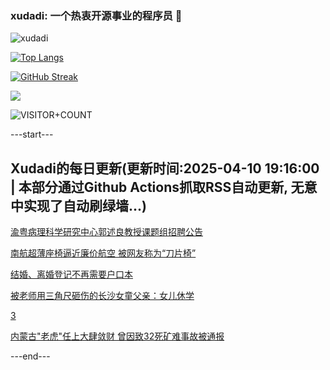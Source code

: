 ### xudadi: 一个热衷开源事业的程序员 👋

![xudadi](https://github-readme-stats-git-masterorgs-github-readme-stats-team.vercel.app/api?username=xudadi)

[![Top Langs](https://github-readme-stats.vercel.app/api/top-langs/?username=xudadi)](https://github.com/anuraghazra/github-readme-stats)

[![GitHub Streak](https://streak-stats.demolab.com?user=xudadi&locale=zh_Hans)](https://git.io/streak-stats)

![](https://raw.githubusercontent.com/xudadi/xudadi/main/assets/github-contribution-grid-snake.svg)

![VISITOR+COUNT](https://komarev.com/ghpvc/?username=xudadi&label=VISITOR+COUNT)


---start---

## Xudadi的每日更新(更新时间:2025-04-10 19:16:00 | 本部分通过Github Actions抓取RSS自动更新, 无意中实现了自动刷绿墙...)

[渝粤病理科学研究中心郭述良教授课题组招聘公告](https://www.gongkaoleida.com/article/2353924)

[南航超薄座椅逼近廉价航空 被网友称为“刀片椅”](https://m.163.com/news/article/JSPFJHIR05129QAF.html)

[结婚、离婚登记不再需要户口本](https://m.163.com/news/article/JSP9HU6P0530JPVV.html)

[被老师用三角尺砸伤的长沙女童父亲：女儿休学](https://m.163.com/news/article/JSPD31KK05129QAF.html)

[3](https://m.163.com/touch/news/sub/domestic)

[内蒙古"老虎"任上大肆敛财 曾因致32死矿难事故被通报](https://m.163.com/news/article/JSPCOILT051482MP.html)

---end---
